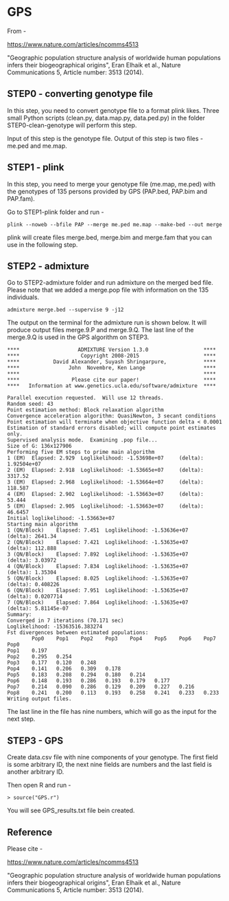 # GPS 

From - 

https://www.nature.com/articles/ncomms4513

"Geographic population structure analysis of worldwide human populations infers their
biogeographical origins", Eran Elhaik et al., Nature Communications 5, Article number: 3513 (2014).


## STEP0 - converting genotype file

In this step, you need to convert genotype file to a format plink likes. Three small
Python scripts (clean.py, data.map.py, data.ped.py) in the folder STEP0-clean-genotype 
will perform this step.

Input of this step is the genotype file.
Output of this step is two files - me.ped and me.map.


## STEP1 - plink

In this step, you need to merge your genotype file (me.map, me.ped)  with the genotypes 
of 135 persons provided by GPS (PAP.bed, PAP.bim and PAP.fam). 

Go to STEP1-plink folder and run - 

~~~~
plink --noweb --bfile PAP --merge me.ped me.map --make-bed --out merge
~~~~

plink will create files merge.bed, merge.bim and merge.fam that you can use
in the following step.



## STEP2  - admixture


Go to STEP2-admixture folder and run admixture on the  merged bed file. Please note
that we added a merge.pop file with information on the 135 individuals.

~~~~~~
admixture merge.bed --supervise 9 -j12
~~~~~~

The output on the terminal for the admixture run is shown below. It will produce output 
files merge.9.P and merge.9.Q.  The 
last line of the merge.9.Q is used in the GPS algorithm on STEP3.


~~~~~~
****                   ADMIXTURE Version 1.3.0                  ****
****                    Copyright 2008-2015                     ****
****           David Alexander, Suyash Shringarpure,            ****
****                John  Novembre, Ken Lange                   ****
****                                                            ****
****                 Please cite our paper!                     ****
****   Information at www.genetics.ucla.edu/software/admixture  ****

Parallel execution requested.  Will use 12 threads.
Random seed: 43
Point estimation method: Block relaxation algorithm
Convergence acceleration algorithm: QuasiNewton, 3 secant conditions
Point estimation will terminate when objective function delta < 0.0001
Estimation of standard errors disabled; will compute point estimates only.
Supervised analysis mode.  Examining .pop file...
Size of G: 136x127906
Performing five EM steps to prime main algorithm
1 (EM)  Elapsed: 2.929  Loglikelihood: -1.53698e+07     (delta): 1.92504e+07
2 (EM)  Elapsed: 2.918  Loglikelihood: -1.53665e+07     (delta): 3317.52
3 (EM)  Elapsed: 2.968  Loglikelihood: -1.53664e+07     (delta): 118.587
4 (EM)  Elapsed: 2.902  Loglikelihood: -1.53663e+07     (delta): 53.444
5 (EM)  Elapsed: 2.905  Loglikelihood: -1.53663e+07     (delta): 46.6457
Initial loglikelihood: -1.53663e+07
Starting main algorithm
1 (QN/Block)    Elapsed: 7.451  Loglikelihood: -1.53636e+07     (delta): 2641.34
2 (QN/Block)    Elapsed: 7.421  Loglikelihood: -1.53635e+07     (delta): 112.888
3 (QN/Block)    Elapsed: 7.892  Loglikelihood: -1.53635e+07     (delta): 3.03972
4 (QN/Block)    Elapsed: 7.834  Loglikelihood: -1.53635e+07     (delta): 1.35304
5 (QN/Block)    Elapsed: 8.025  Loglikelihood: -1.53635e+07     (delta): 0.408226
6 (QN/Block)    Elapsed: 7.951  Loglikelihood: -1.53635e+07     (delta): 0.0207714
7 (QN/Block)    Elapsed: 7.864  Loglikelihood: -1.53635e+07     (delta): 5.81145e-07
Summary:
Converged in 7 iterations (70.171 sec)
Loglikelihood: -15363516.383274
Fst divergences between estimated populations:
        Pop0    Pop1    Pop2    Pop3    Pop4    Pop5    Pop6    Pop7
Pop0
Pop1    0.197
Pop2    0.295   0.254
Pop3    0.177   0.120   0.248
Pop4    0.141   0.206   0.309   0.178
Pop5    0.183   0.208   0.294   0.180   0.214
Pop6    0.148   0.193   0.286   0.193   0.179   0.177
Pop7    0.214   0.090   0.286   0.129   0.209   0.227   0.216
Pop8    0.241   0.200   0.113   0.193   0.258   0.241   0.233   0.233
Writing output files.
~~~~~~

The last line in the file has nine numbers, which will go as the input for the
next step. 


## STEP3 - GPS

Create data.csv file with nine components of your genotype. The first field is some
arbitrary ID, the next nine fields are numbers and the last field is another
arbitrary ID.

Then open R and run -

~~~~
> source("GPS.r")
~~~~

You will see GPS_results.txt file bein created.




## Reference

Please cite -

https://www.nature.com/articles/ncomms4513

"Geographic population structure analysis of worldwide human populations infers their
biogeographical origins", Eran Elhaik et al., Nature Communications 5, Article number: 3513 (2014).


